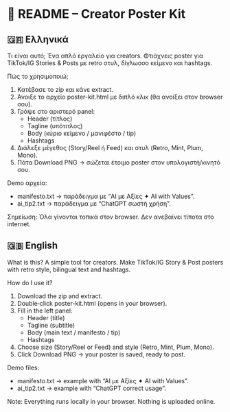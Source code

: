 # 📖 README – Creator Poster Kit

## 🇬🇷 Ελληνικά
Τι είναι αυτό;
Ένα απλό εργαλείο για creators. Φτιάχνεις poster για TikTok/IG Stories & Posts με retro στυλ, δίγλωσσο κείμενο και hashtags.

Πώς το χρησιμοποιώ;
1) Κατέβασε το zip και κάνε extract.
2) Άνοιξε το αρχείο poster-kit.html με διπλό κλικ (θα ανοίξει στον browser σου).
3) Γράψε στο αριστερό panel:
   - Header (τίτλος)
   - Tagline (υπότιτλος)
   - Body (κύριο κείμενο / μανιφέστο / tip)
   - Hashtags
4) Διάλεξε μέγεθος (Story/Reel ή Feed) και στυλ (Retro, Mint, Plum, Mono).
5) Πάτα Download PNG → σώζεται έτοιμο poster στον υπολογιστή/κινητό σου.

Demo αρχεία:
- manifesto.txt → παράδειγμα με “AI με Αξίες ✦ AI with Values”.
- ai_tip2.txt → παράδειγμα με “ChatGPT σωστή χρήση”.

Σημείωση:
Όλα γίνονται τοπικά στον browser. Δεν ανεβαίνει τίποτα στο internet.

## 🇬🇧 English
What is this?
A simple tool for creators. Make TikTok/IG Story & Post posters with retro style, bilingual text and hashtags.

How do I use it?
1) Download the zip and extract.
2) Double‑click poster-kit.html (opens in your browser).
3) Fill in the left panel:
   - Header (title)
   - Tagline (subtitle)
   - Body (main text / manifesto / tip)
   - Hashtags
4) Choose size (Story/Reel or Feed) and style (Retro, Mint, Plum, Mono).
5) Click Download PNG → your poster is saved, ready to post.

Demo files:
- manifesto.txt → example with “AI με Αξίες ✦ AI with Values”.
- ai_tip2.txt → example with “ChatGPT correct usage”.

Note:
Everything runs locally in your browser. Nothing is uploaded online.
